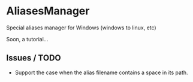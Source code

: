 # AliasesManager
Special aliases manager for Windows (windows to linux, etc)


Soon, a tutorial...

## Issues / TODO

  * Support the case when the alias filename contains a space in its path.
